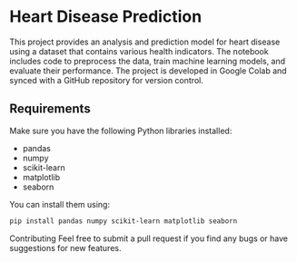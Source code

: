 # Heart Disease Prediction

This project provides an analysis and prediction model for heart disease using a dataset that contains various health indicators. The notebook includes code to preprocess the data, train machine learning models, and evaluate their performance. The project is developed in Google Colab and synced with a GitHub repository for version control.


## Requirements

Make sure you have the following Python libraries installed:

- pandas
- numpy
- scikit-learn
- matplotlib
- seaborn

You can install them using:

```bash
pip install pandas numpy scikit-learn matplotlib seaborn
```
Contributing
Feel free to submit a pull request if you find any bugs or have suggestions for new features.
